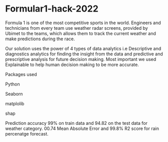 # Formular1-hack-2022
Formula 1 is one of the most competitive sports in the world. Engineers and technicians from every team use weather radar screens, provided by Ubimet to the teams, which allows them to track the current weather and make predictions during the race.

Our solution uses the power of 4 types of data analytics i.e Descriptive and diagnostics analytics for finding the insight from the data and predictive and prescriptive analysis for future decision making. Most important we used Explainable to help human decision making to be more accurate.

Packages used

Python

Seaborn

matplolib

shap

Prediction accuracy 99% on train data and 94.82 on the test data for weather category.
00.74 Mean Absolute Error and 99.8% R2 score for rain percenatge forecast.


